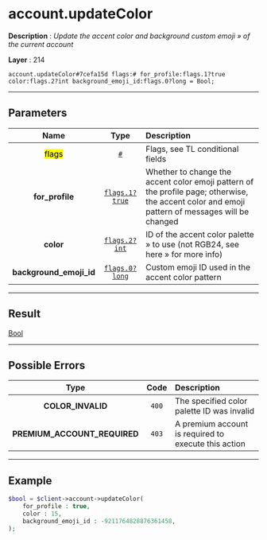 # account.updateColor

**Description** : *Update the accent color and background custom emoji &raquo; of the current account*

**Layer** : 214

```tl
account.updateColor#7cefa15d flags:# for_profile:flags.1?true color:flags.2?int background_emoji_id:flags.0?long = Bool;
```

---

## Parameters

| Name | Type | Description |
| :---: | :---: | :--- |
| <mark>flags</mark> | [`#`](type/#) | Flags, see TL conditional fields |
| **for_profile** | [`flags.1?true`](type/true) | Whether to change the accent color emoji pattern of the profile page; otherwise, the accent color and emoji pattern of messages will be changed |
| **color** | [`flags.2?int`](type/int) | ID of the accent color palette » to use (not RGB24, see here » for more info) |
| **background_emoji_id** | [`flags.0?long`](type/long) | Custom emoji ID used in the accent color pattern |

---

## Result

[Bool](type/Bool)

---

## Possible Errors

| Type | Code | Description |
| :---: | :---: | :--- |
| **COLOR_INVALID** | `400` | The specified color palette ID was invalid |
| **PREMIUM_ACCOUNT_REQUIRED** | `403` | A premium account is required to execute this action |

---

## Example

```php
$bool = $client->account->updateColor(
	for_profile : true,
	color : 15,
	background_emoji_id : -9211764828876361458,
);
```